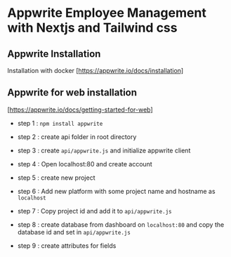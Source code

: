 # Appwrite Employee Management with Nextjs and Tailwind css

## Appwrite Installation

Installation with docker [https://appwrite.io/docs/installation]

## Appwrite for web installation
[https://appwrite.io/docs/getting-started-for-web]

- step 1 : `npm install appwrite`
- step 2 : create api folder in root directory
- step 3 : create `api/appwrite.js` and initialize appwrite client

- step 4 : Open localhost:80 and create account
- step 5 : create new project
- step 6 : Add new platform with some project name and hostname as `localhost`
- step 7 : Copy project id and add it to `api/appwrite.js`
- step 8 : create database from dashboard on `localhost:80` and copy the database id and set in `api/appwrite.js`
- step 9 : create attributes for fields
